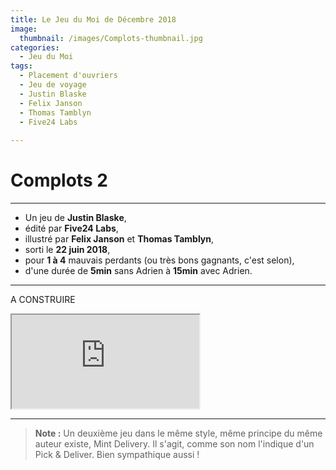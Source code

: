 ```yaml
---
title: Le Jeu du Moi de Décembre 2018
image: 
  thumbnail: /images/Complots-thumbnail.jpg
categories:
  - Jeu du Moi
tags:
  - Placement d'ouvriers
  - Jeu de voyage
  - Justin Blaske
  - Felix Janson
  - Thomas Tamblyn
  - Five24 Labs
  
---
```


# Complots 2

---

- Un jeu de **Justin Blaske**,
- édité par **Five24 Labs**,
- illustré par **Felix Janson** et **Thomas Tamblyn**,
- sorti le **22 juin 2018**,
- pour **1 à 4** mauvais perdants (ou très bons gagnants, c'est selon),
- d'une durée de **5min** sans Adrien à **15min** avec Adrien. 

---

A CONSTRUIRE


<div class="responsive-embed responsive-embed-16by9">
  <iframe class="responsive-embed-item" src="https://www.youtube.com/embed/QBuWCYCxHMY"></iframe>
</div>

---

> **Note :** Un deuxième jeu dans le même style, même principe du même auteur existe, Mint Delivery. Il s'agit, comme son nom l'indique d'un Pick & Deliver. Bien sympathique aussi !

